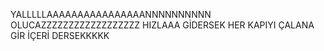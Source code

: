 YALLLLLAAAAAAAAAAAAAAAANNNNNNNNNN OLUCAZZZZZZZZZZZZZZZZZZ HIZLAAA GİDERSEK HER KAPIYI ÇALANA GİR İÇERİ DERSEKKKKK 

